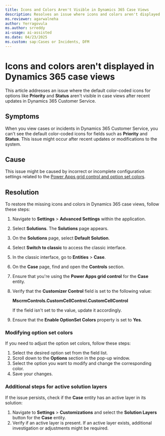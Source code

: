 ```yaml
---
title: Icons and Colors Aren't Visible in Dynamics 365 Case Views
description: Resolves an issue where icons and colors aren't displayed in Dynamics 365 case views.
ms.reviewer: agarwalneha
author: Yerragovula
ms.author: srreddy
ai-usage: ai-assisted
ms.date: 04/23/2025
ms.custom: sap:Cases or Incidents, DFM
---
```

# Icons and colors aren't displayed in Dynamics 365 case views

This article addresses an issue where the default color-coded icons for options like **Priority** and **Status** aren't visible in case views after recent updates in Dynamics 365 Customer Service.

## Symptoms

When you view cases or incidents in Dynamics 365 Customer Service, you can't see the default color-coded icons for fields such as **Priority** and **Status**. This issue might occur after recent updates or modifications to the system.

## Cause

This issue might be caused by incorrect or incomplete configuration settings related to the [Power Apps grid control and option set colors](/dynamics365/customer-service/administer/enable-case-grids).

## Resolution

To restore the missing icons and colors in Dynamics 365 case views, follow these steps:

1. Navigate to **Settings** > **Advanced Settings** within the application.
2. Select **Solutions**. The **Solutions** page appears.
3. On the **Solutions** page, select **Default Solution**.
4. Select **Switch to classic** to access the classic interface.
5. In the classic interface, go to **Entities** > **Case**.
6. On the **Case** page, find and open the **Controls** section.
7. Ensure that you're using the **Power Apps grid control** for the **Case** entity.
8. Verify that the **Customizer Control** field is set to the following value:

    **MscrmControls.CustomCellControl.CustomCellControl**

   If the field isn't set to the value, update it accordingly.

9. Ensure that the **Enable OptionSet Colors** property is set to **Yes**.

### Modifying option set colors

If you need to adjust the option set colors, follow these steps:

1. Select the desired option set from the field list.
2. Scroll down to the **Options** section in the pop-up window.
3. Select the option you want to modify and change the corresponding color.
4. Save your changes.

### Additional steps for active solution layers

If the issue persists, check if the **Case** entity has an active layer in its solution:

1. Navigate to **Settings** > **Customizations** and select the **Solution Layers** button for the **Case** entity.
2. Verify if an active layer is present. If an active layer exists, additional investigation or adjustments might be required.
